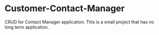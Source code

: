 # Customer-Contact-Manager
CRUD for Contact Manager application. This is a small project that has no long term application. 
